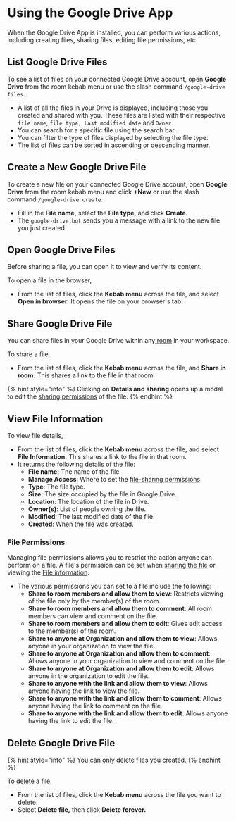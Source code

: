 # Using the Google Drive App

When the Google Drive App is installed, you can perform various actions, including creating files, sharing files, editing file permissions, etc.&#x20;

## List Google Drive Files

To see a list of files on your connected Google Drive account, open **Google Drive** from the room kebab menu or use the slash command `/google-drive files`.

* A list of all the files in your Drive is displayed, including those you created and shared with you. These files are listed with their respective `file name`, `file type, Last modified date` and `Owner.`
* You can search for a specific file using the search bar.
* You can filter the type of files displayed by selecting the file type.
* The list of files can be sorted in ascending or descending manner.

## Create a New Google Drive File

To create a new file on your connected Google Drive account, open **Google Drive** from the room kebab menu and click **+New** or use the slash command `/google-drive create`.

* Fill in the **File name,** select the **File type,** and click **Create.**
* The `google-drive.bot` sends you a message with a link to the new file you just created

## Open Google Drive Files

Before sharing a file, you can open it to view and verify its content.

To open a file in the browser,&#x20;

* From the list of files, click the **Kebab menu** across the file, and select **Open in browser.** It opens the file on your browser's tab.

## Share Google Drive File

You can share files in your Google Drive within any[ room](../../../../use-rocket.chat/user-guides/rooms/#types-of-rooms-in-rocket.chat) in your workspace.

To share a file,

* From the list of files, click the **Kebab menu** across the file, and **Share in room.** This shares a link to the file in that room.

{% hint style="info" %}
Clicking on **Details and sharing** opens up a modal to edit the [sharing permissions](using-the-google-drive-app.md#file-permissions) of the file.&#x20;
{% endhint %}

## View File Information

To view file details,

* From the list of files, click the **Kebab menu** across the file, and select **File Information.** This shares a link to the file in that room.
* It returns the following details of the file:
  * **File name:** The name of the file
  * **Manage Access**: Where to set the [file-sharing permissions](using-the-google-drive-app.md#file-permissions).
  * **Type**: The file type.
  * **Size**: The size occupied by the file in Google Drive.
  * **Location**: The location of the file in Drive.
  * **Owner(s)**: List of people owning the file.
  * **Modified**: The last modified date of the file.
  * **Created**: When the file was created.

### File Permissions

Managing file permissions allows you to restrict the action anyone can perform on a file. A file's permission can be set when [sharing the file](using-the-google-drive-app.md#share-google-drive-file) or viewing the [File information](using-the-google-drive-app.md#view-file-information).

* The various permissions you can set to a file include the following:
  * **Share to room members and allow them to view**: Restricts viewing of the file only by the member(s) of the room.
  * **Share to room members and allow them to comment**: All room members can view and comment on the file.
  * **Share to room members and allow them to edit**: Gives edit access to the member(s) of the room.
  * **Share to anyone at Organization and allow them to view**: Allows anyone in your organization to view the file.
  * **Share to anyone at Organization and allow them to comment**: Allows anyone in your organization to view and comment on the file.
  * **Share to anyone at Organization and allow them to edit**: Allows anyone in the organization to edit the file.
  * **Share to anyone with the link and allow them to view**: Allows anyone having the link to view the file.
  * **Share to anyone with the link and allow them to comment**: Allows anyone having the link to comment on the file.
  * **Share to anyone with the link and allow them to edit**: Allows anyone having the link to edit the file.

## Delete Google Drive File

{% hint style="info" %}
You can only delete files you created.
{% endhint %}

To delete a file,&#x20;

* From the list of files, click the **Kebab menu** across the file you want to delete.
* Select **Delete file,** then click **Delete forever.**
